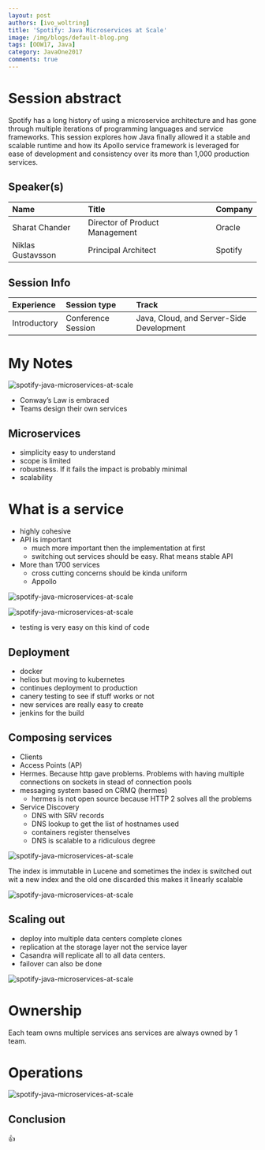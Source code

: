 ```yaml
---
layout: post
authors: [ivo_woltring]
title: 'Spotify: Java Microservices at Scale'
image: /img/blogs/default-blog.png
tags: [OOW17, Java]
category: JavaOne2017
comments: true
---
```



# Session abstract

Spotify has a long history of using a microservice architecture and has gone through multiple iterations of programming languages and service frameworks. This session explores how Java finally allowed it a stable and scalable runtime and how its Apollo service framework is leveraged for ease of development and consistency over its more than 1,000 production services.
<!--more-->
## Speaker(s)

|Name|Title|Company|
|:---|:---|:---|
|Sharat Chander|Director of Product Management|Oracle|
|Niklas Gustavsson|Principal Architect|Spotify|


## Session Info

| Experience | Session type | Track  |
|:-----------|:-------------|:-------|
| Introductory | Conference Session | Java, Cloud, and Server-Side Development |

# My Notes
![spotify-java-microservices-at-scale](/img/blogs/2017/spotify-java-microservices-at-scale/CON7953__spotify-java-microservices-at-scale.jpg)
* Conway’s Law is embraced
* Teams design their own services

## Microservices

* simplicity easy to understand 
* scope is limited 
* robustness. If it fails the impact is probably minimal
* scalability

# What is a service

* highly cohesive
* API is important
	* much more important then the implementation at first
	* switching out services should be easy. Rhat means stable API
* More than 1700 services
	* cross cutting concerns should be kinda uniform
	* Appollo

![spotify-java-microservices-at-scale](/img/blogs/2017/spotify-java-microservices-at-scale/CON7953__spotify-java-microservices-at-scale_1.jpg)

![spotify-java-microservices-at-scale](/img/blogs/2017/spotify-java-microservices-at-scale/CON7953__spotify-java-microservices-at-scale_2.jpg)

* testing is very easy on this kind of code

## Deployment

* docker
* helios but moving to kubernetes
* continues deployment to production
* canery testing to see if stuff works or not
* new services are really easy to create
* jenkins for the build

## Composing services

* Clients
* Access Points (AP)
* Hermes. Because http gave problems. Problems with having multiple connections on sockets in stead of connection pools
* messaging system based on CRMQ (hermes)
	* hermes is not open source because HTTP 2 solves all the problems
* Service Discovery
	* DNS with SRV records
	* DNS lookup to get the list of hostnames used
	* containers register thenselves
	* DNS is scalable to a ridiculous degree

![spotify-java-microservices-at-scale](/img/blogs/2017/spotify-java-microservices-at-scale/CON7953__spotify-java-microservices-at-scale_3.jpg)

The index is immutable in Lucene and sometimes the index is switched out wit a new index and the old one discarded this makes it linearly scalable 

![spotify-java-microservices-at-scale](/img/blogs/2017/spotify-java-microservices-at-scale/CON7953__spotify-java-microservices-at-scale_4.jpg)

## Scaling out

* deploy into multiple data centers complete clones
* replication at the storage layer not the service layer
* Casandra will replicate all to all data centers. 
* failover can also be done

![spotify-java-microservices-at-scale](/img/blogs/2017/spotify-java-microservices-at-scale/CON7953__spotify-java-microservices-at-scale_5.jpg)

# Ownership

Each team owns multiple services ans services are always owned by 1 team. 

# Operations

![spotify-java-microservices-at-scale](/img/blogs/2017/spotify-java-microservices-at-scale/CON7953__spotify-java-microservices-at-scale_6.jpg)

## Conclusion 

👍




        
